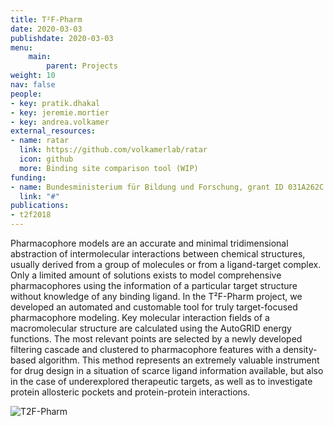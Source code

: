 ```yaml
---
title: T²F-Pharm
date: 2020-03-03
publishdate: 2020-03-03
menu:
    main:
        parent: Projects
weight: 10
nav: false
people:
- key: pratik.dhakal
- key: jeremie.mortier
- key: andrea.volkamer
external_resources:
- name: ratar
  link: https://github.com/volkamerlab/ratar
  icon: github
  more: Binding site comparison tool (WIP)
funding:
- name: Bundesministerium für Bildung und Forschung, grant ID 031A262C
  link: "#"
publications:
- t2f2018
---
```


Pharmacophore models are an accurate and minimal tridimensional abstraction of intermolecular interactions
between chemical structures, usually derived from a group of molecules or from a ligand-target complex.
Only a limited amount of solutions exists to model comprehensive pharmacophores using the information
of a particular target structure without knowledge of any binding ligand.
In the T²F-Pharm project, we developed an automated and customable tool for truly target-focused pharmacophore modeling.
Key molecular interaction fields of a macromolecular structure are calculated using the AutoGRID energy functions.
The most relevant points are selected by a newly developed filtering cascade and clustered to pharmacophore features
with a density-based algorithm.
This method represents an extremely valuable instrument for drug design in a situation of scarce ligand information
available, but also in the case of underexplored therapeutic targets,
as well as to investigate protein allosteric pockets and protein-protein interactions.

<span class="image object">
    <img src="/images/research/t2fpharm.png" alt="T2F-Pharm" />
</span>
